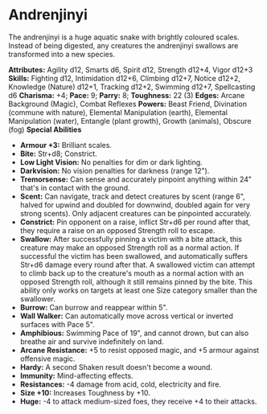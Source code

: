 # Andrenjinyi

The andrenjinyi is a huge aquatic snake with brightly coloured
scales. Instead of being digested, any creatures the andrenjinyi
swallows are transformed into a new species.

**Attributes:** Agility d12, Smarts d6, Spirit d12, Strength d12+4,
Vigor d12+3
**Skills:** Fighting d12, Intimidation d12+6, Climbing d12+7, Notice
d12+2, Knowledge (Nature) d12+1, Tracking d12+2, Swimming d12+7,
Spellcasting d6
**Charisma:** +4; **Pace:** 9; **Parry:** 8; **Toughness:** 22 (3)
**Edges:** Arcane Background (Magic), Combat Reflexes
**Powers:** Beast Friend, Divination (commune with nature), Elemental
Manipulation (earth), Elemental Manipulation (water), Entangle (plant
growth), Growth (animals), Obscure (fog)
**Special Abilities**

- **Armour +3:** Brilliant scales.
- **Bite:** Str+d8; Constrict.
- **Low Light Vision:** No penalties for dim or dark lighting.
- **Darkvision:** No vision penalties for darkness (range 12").
- **Tremorsense:** Can sense and accurately pinpoint anything within
24" that's in contact with the ground.
- **Scent:** Can navigate, track and detect creatures by scent (range
6", halved for upwind and doubled for downwind, doubled again for very
strong scents). Only adjacent creatures can be pinpointed accurately.
- **Constrict:** Pin opponent on a raise, inflict Str+d6 per round after
that, they require a raise on an opposed Strength roll to escape.
- **Swallow:** After successfully pinning a victim with a bite attack,
this creature may make an opposed Strength roll as a normal action. If
successful the victim has been swallowed, and automatically suffers
Str+d6 damage every round after that. A swallowed victim can attempt to
climb back up to the creature's mouth as a normal action with an
opposed Strength roll, although it still remains pinned by the bite.
This ability only works on targets at least one Size category smaller
than the swallower.
- **Burrow:** Can burrow and reappear within 5".
- **Wall Walker:** Can automatically move across vertical or inverted
surfaces with Pace 5".
- **Amphibious:** Swimming Pace of 19", and cannot drown, but can also
breathe air and survive indefinitely on land.
- **Arcane Resistance:** +5 to resist opposed magic, and +5 armour
against offensive magic.
- **Hardy:** A second Shaken result doesn't become a wound.
- **Immunity:** Mind-affecting effects.
- **Resistances:** -4 damage from acid, cold, electricity and fire.
- **Size +10:** Increases Toughness by +10.
- **Huge:** -4 to attack medium-sized foes, they receive +4 to their
attacks.
